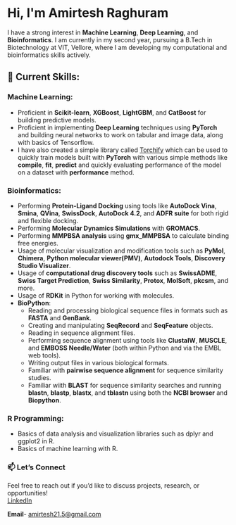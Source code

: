 # Hi, I'm Amirtesh Raghuram 

I have a strong interest in **Machine Learning**, **Deep Learning**, and **Bioinformatics**. I am currently in my second year, pursuing a B.Tech in Biotechnology at VIT, Vellore, where I am developing my computational and bioinformatics skills actively. 

## 🚀 Current Skills:

### Machine Learning:
- Proficient in **Scikit-learn**, **XGBoost**, **LightGBM**, and **CatBoost** for building predictive models.
- Proficient in implementing **Deep Learning** techniques using **PyTorch** and building neural networks to work on tabular and image data, along with basics of Tensorflow.
- I have also created a simple library called [Torchify](https://github.com/Amirtesh/Pytorch-Torchify) which can be used to quickly train models built with **PyTorch** with various simple methods like **compile**, **fit**, **predict** and quickly evaluating performance of the model on a dataset with **performance** method.

### **Bioinformatics:**
- Performing **Protein-Ligand Docking** using tools like **AutoDock Vina**, **Smina**, **QVina**, **SwissDock**, **AutoDock 4.2**, and **ADFR suite** for both rigid and flexible docking.  
- Performing **Molecular Dynamics Simulations** with **GROMACS**.  
- Performing **MMPBSA analysis** using **gmx_MMPBSA** to calculate binding free energies.
- Usage of molecular visualization and modification tools such as **PyMol**, **Chimera**, **Python molecular viewer(PMV)**, **Autodock Tools**, **Discovery Studio Visualizer**.
- Usage of **computational drug discovery tools** such as **SwissADME**, **Swiss Target Prediction**, **Swiss Similarity**, **Protox**, **MolSoft**, **pkcsm**, and more.  
- Usage of **RDKit** in Python for working with molecules.  
- **BioPython**:
  - Reading and processing biological sequence files in formats such as **FASTA** and **GenBank**.  
  - Creating and manipulating **SeqRecord** and **SeqFeature** objects.
  - Reading in sequence alignment files.
  - Performing sequence alignment using tools like **ClustalW**, **MUSCLE**, and **EMBOSS Needle/Water** (both within Python and via the EMBL web tools).  
  - Writing output files in various biological formats.  
  - Familiar with **pairwise sequence alignment** for sequence similarity studies.
  - Familiar wiith **BLAST** for sequence similarity searches and running **blastn**, **blastp**, **blastx**, and **tblastn** using both the **NCBI browser** and **Biopython**.


### R Programming:
- Basics of data analysis and visualization libraries such as dplyr and ggplot2 in R.
- Basics of machine learning with R.
  

### 📫 **Let’s Connect**  
Feel free to reach out if you’d like to discuss projects, research, or opportunities!  
[LinkedIn](https://in.linkedin.com/in/amirtesh-raghuram-90161828a)

**Email**- amirtesh21.5@gmail.com
